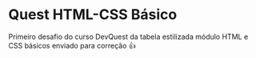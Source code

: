 # Quest HTML-CSS Básico

Primeiro desafio do curso DevQuest da tabela estilizada módulo HTML e CSS básicos enviado para correção 👍